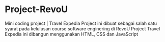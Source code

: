 # Project-RevoU
Mini coding project | Travel Expedia
Project ini dibuat sebagai salah satu syarat pada kelulusan course software enginering di RevoU
Project Travel Expedia ini dibangun menggunakan HTML, CSS dan JavaScript
